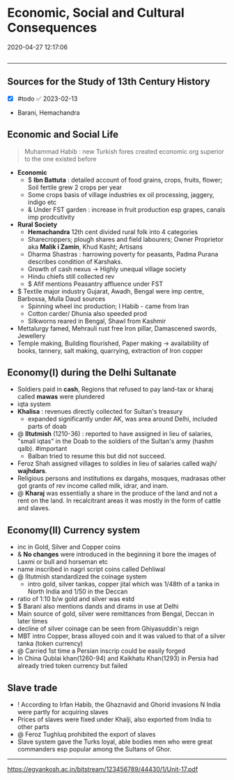 # Economic, Social and Cultural Consequences
2020-04-27 12:17:06

```toc
```
---

## Sources for the Study of 13th Century History 
- [x]  #todo ✅ 2023-02-13
- Barani, Hemachandra

## Economic and Social Life
>   Muhammad Habib : new Turkish fores created economic org superior to the one existed before
-   **Economic**
    - $  **Ibn Battuta** : detailed account of food grains, crops, fruits, flower; Soil fertile grew 2 crops per year
    -   Some crops basis of village industries ex oil processing, jaggery, indigo etc
    - & Under FST garden : increase in fruit production esp grapes, canals imp prodcutivity
-   **Rural Society**
	-   **Hemachandra** 12th cent divided rural folk into 4 categories
	-   Sharecroppers; plough shares and field labourers; Owner Proprietor aka **Malik i Zamin**, Khud Kasht; Artisans
	-   Dharma Shastras : harrowing poverty for peasants, Padma Purana describes condition of Karshaks.
	-   Growth of cash nexus -> Highly unequal village society
	-   Hindu chiefs still collected rev
	- $  Afif mentions Peasantry affluence under FST
- $   Textile major industry Gujarat, Awadh, Bengal were imp centre, Barbossa, Mulla Daud sources
	-   Spinning wheel inc production; I Habib - came from Iran
	-   Cotton carder/ Dhunia also speeded prod
	-   Silkworns reared in Bengal, Shawl from Kashmir
-   Mettalurgy famed, Mehrauli rust free Iron pillar, Damascened swords, Jewellery
-   Temple making, Building flourished, Paper making -> availability of books, tannery, salt making, quarrying, extraction of Iron copper

## Economy(I) during the Delhi Sultanate 
-   Soldiers paid in **cash**, Regions that refused to pay land-tax or kharaj called **mawas** were plundered
-   iqta system
-   **Khalisa** : revenues directly collected for Sultan's treasury
	-   expanded significantly under AK, was area around Delhi, included parts of doab
- @  **Iltutmish** (1210-36) : reported to have assigned in lieu of salaries, "small iqtas" in the Doab to the soldiers of the Sultan's army (hashm qalb). #important 
	-   Balban tried to resume this but did not succeed.
-   Feroz Shah assigned villages to soldies in lieu of salaries called wajh/ **wajhdars**.
-   Religious persons and institutions ex dargahs, mosques, madrasas other got grants of rev income called milk, idrar, and inam.
- @   **Kharaj** was essentially a share in the produce of the land and not a rent on the land. In recalcitrant areas it was mostly in the form of cattle and slaves.

## Economy(II) Currency system 
-   inc in Gold, Silver and Copper coins 
- &  **No changes** were introduced in the beginning it bore the images of Laxmi or bull and horseman etc
-   name inscribed in nagri script coins called Dehliwal
- @  Iltutmish standardized the coinage system
    -   intro gold, silver tankas, copper jital which was 1/48th of a tanka in North India and 1/50 in the Deccan
-   ratio of 1:10 b/w gold and silver was estd
- $ Barani also mentions dands and dirams in use at Delhi
-   Main source of gold, silver were remittances from Bengal, Deccan in later times
-   decline of silver coinage can be seen from Ghiyasuddin's reign
-   MBT intro Copper, brass alloyed coin and it was valued to that of a silver tanka (token currency)
- @  Carried 1st time a Persian inscrip could be easily forged
-   In China Qublai khan(1260-94) and Kaikhatu Khan(1293) in Persia had already tried token currency but failed

## Slave trade 
- !  According to Irfan Habib, the Ghaznavid and Ghorid invasions N India were partly for acquiring slaves
-   Prices of slaves were fixed under Khalji, also exported from India to other parts
- @  Feroz Tughluq prohibited the export of slaves
-   Slave system gave the Turks loyal, able bodies men who were great commanders esp popular among the Sultans of Ghor.
 
---

https://egyankosh.ac.in/bitstream/123456789/44430/1/Unit-17.pdf
 







